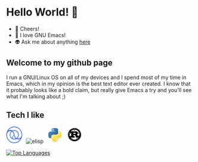 # Hello World! :ship:

- :beer: Cheers!
- :ox: I love GNU Emacs!
- :alien: Ask me about anything [here](https://github.com/KiwiB0y/KiwiB0y/issues)

## Welcome to my github page

I run a GNU/Linux OS on all of my devices and I spend most of my time in Emacs,
which in my opinion is the best text editor ever created. I know that it probably
looks like a bold claim, but really give Emacs a try and you'll see what I'm
talking about ;)

## Tech I like
<div>
	<img src="https://github.com/devicons/devicon/blob/master/icons/clojure/clojure-line.svg" title="Clojure" alt="clj" width="45" height="45"/>&nbsp;
	<img src="http://git.savannah.gnu.org/cgit/emacs.git/plain/etc/images/icons/hicolor/scalable/apps/emacs.svg" title="Emacs" alt="elisp" width="45" height="45"/>&nbsp;
	<img src="https://github.com/devicons/devicon/blob/master/icons/python/python-original.svg" title="Python" alt="python" width="45" height="45"/>&nbsp;
	<img src="https://github.com/devicons/devicon/blob/master/icons/rust/rust-plain.svg" title="Rust" alt="rust" width="45" height="45"/>&nbsp;
</div>

[![Top Languages](https://github-readme-stats.vercel.app/api/top-langs/?username=KiwiB0y&layout=compact&show_icons=true&theme=chartreuse-dark)](https://github.com/anuraghazra/github-readme-stats)

